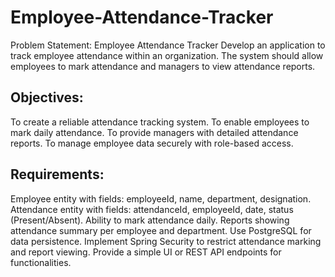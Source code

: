# Employee-Attendance-Tracker
Problem Statement:  Employee Attendance Tracker Develop an application to track employee attendance within an organization. The system should allow employees to mark attendance and managers to view attendance reports.

## Objectives:
To create a reliable attendance tracking system.
To enable employees to mark daily attendance.
To provide managers with detailed attendance reports.
To manage employee data securely with role-based access.

## Requirements:
Employee entity with fields: employeeId, name, department, designation.
Attendance entity with fields: attendanceId, employeeId, date, status (Present/Absent).
Ability to mark attendance daily.
Reports showing attendance summary per employee and department.
Use PostgreSQL for data persistence.
Implement Spring Security to restrict attendance marking and report viewing.
Provide a simple UI or REST API endpoints for functionalities.
